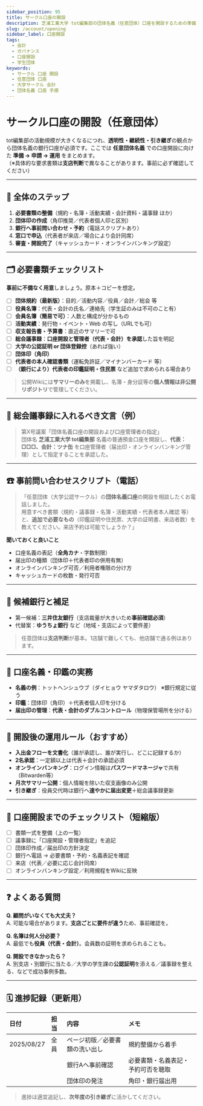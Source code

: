 ```yaml
---
sidebar_position: 95
title: サークル口座の開設
description: 芝浦工業大学 tot編集部の団体名義（任意団体）口座を開設するための準備・手順・運用ルール。電話問い合わせ用スクリプトや議事録サンプル、チェックリスト付き。
slug: /account/opening
sidebar_label: 口座開設
tags:
  - 会計
  - ガバナンス
  - 口座開設
  - 学生団体
keywords:
  - サークル 口座 開設
  - 任意団体 口座
  - 大学サークル 会計
  - 団体名義 口座 手順
---
```


# サークル口座の開設（任意団体）

tot編集部の活動規模が大きくなるにつれ、**透明性・継続性・引き継ぎ**の観点から団体名義の銀行口座が必須です。ここでは **任意団体名義** での口座開設に向けた **準備 → 申請 → 運用** をまとめます。  
（※具体的な要求書類は**支店判断**で異なることがあります。事前に必ず確認してください）

---

## 🧭 全体のステップ

1. **必要書類の整備**（規約・名簿・活動実績・会計資料・議事録 ほか）  
2. **団体印の作成**（角印推奨／代表者個人印と区別）  
3. **銀行へ事前問い合わせ・予約**（電話スクリプトあり）  
4. **窓口で申込**（代表者が来店／場合により会計同席）  
5. **審査・開設完了**（キャッシュカード・オンラインバンキング設定）

---

## 🗂 必要書類チェックリスト

**事前に不備なく用意**しましょう。原本＋コピーを想定。

- [ ] **団体規約（最新版）**：目的／活動内容／役員／会計／総会 等  
- [ ] **役員名簿**：代表・会計の氏名／連絡先（学生証のみは不可のこと有）  
- [ ] **会員名簿（簡易で可）**：人数と構成が分かるもの  
- [ ] **活動実績**：発行物・イベント・Web の写し（URLでも可）  
- [ ] **収支報告書・予算書**：直近のサマリーで可  
- [ ] **総会議事録**：**口座開設と管理者（代表・会計）を承認**した旨を明記  
- [ ] **大学の公認証明 or 団体登録控**（あれば強い）  
- [ ] **団体印（角印）**  
- [ ] **代表者の本人確認書類**（運転免許証／マイナンバーカード 等）  
- [ ] **（銀行により）代表者の印鑑証明・住民票** など追加で求められる場合あり

> 公開Wikiには**サマリーのみ**を掲載し、名簿・身分証等の**個人情報は非公開リポジトリ**で管理してください。

---

## 📝 総会議事録に入れるべき文言（例）

> 第X号議案「団体名義口座の開設および口座管理者の指定」  
> 団体名 **芝浦工業大学 tot編集部** 名義の普通預金口座を開設し、**代表：□□□、会計：ツナ缶** を口座管理者（届出印・オンラインバンキング管理）として指定することを承認した。

---

## ☎ 事前問い合わせスクリプト（電話）

> 「任意団体（大学公認サークル）の**団体名義口座**の開設を相談したくお電話しました。  
> 用意すべき書類（規約・議事録・名簿・活動実績・代表者本人確認 等）と、**追加で必要なもの**（印鑑証明や住民票、大学の証明書、来店者数）を教えてください。来店予約は可能でしょうか？」

**聞いておくと良いこと**
- 口座名義の表記（**全角カナ**・字数制限）  
- 届出印の種類（団体印＋代表者印の併用有無）  
- オンラインバンキング可否／利用者権限の分け方  
- キャッシュカードの枚数・発行可否

---

## 🏦 候補銀行と補足

- 第一候補：**三井住友銀行**（支店裁量が大きいため**事前確認必須**）  
- 代替案：**ゆうちょ銀行** など（地域・支店によって要件差）  

> 任意団体は**支店判断**が基本。1店舗で難しくても、他店舗で通る例はあります。

---

## 🔐 口座名義・印鑑の実務

- **名義の例**：トットヘンシュウブ（ダイヒョウ ヤマダタロウ） ※銀行規定に従う  
- **印鑑**：団体印（角印）＋代表者個人印を分ける  
- **届出印の管理**：**代表・会計のダブルコントロール**（物理保管場所を分ける）

---

## 🚦 開設後の運用ルール（おすすめ）

- **入出金フローを文書化**（誰が承認し、誰が実行し、どこに記録するか）  
- **2名承認**：一定額以上は代表＋会計の承認必須  
- **オンラインバンキング**：ログイン情報は**パスワードマネージャ**で共有（Bitwarden等）  
- **月次サマリー公開**：個人情報を除いた収支画像のみ公開  
- **引き継ぎ**：役員交代時は銀行へ**速やかに届出変更**＋総会議事録更新

---

## 📌 口座開設までのチェックリスト（短縮版）

- [ ] 書類一式を整備（上の一覧）  
- [ ] 議事録に「口座開設・管理者指定」を追記  
- [ ] 団体印作成／届出印の方針決定  
- [ ] 銀行へ電話 → 必要書類・予約・名義表記を確認  
- [ ] 来店（代表／必要に応じ会計同席）  
- [ ] オンラインバンキング設定／利用規程をWikiに反映

---

## ❓ よくある質問

**Q. 顧問がいなくても大丈夫？**  
A. 可能な場合があります。**支店ごとに要件が違う**ため、事前確認を。

**Q. 名簿は何人分必要？**  
A. 最低でも**役員（代表・会計）**。会員数の証明を求められることも。

**Q. 開設できなかったら？**  
A. 別支店・別銀行に当たる／大学の学生課の**公認証明**を添える／議事録を整える、などで成功事例多数。

---

## 🗓 進捗記録（更新用）

| 日付 | 担当 | 内容 | メモ |
| :-- | :-- | :-- | :-- |
| 2025/08/27 | 全員 | ページ初版／必要書類の洗い出し | 規約整備から着手 |
|            |      | 銀行Aへ事前確認 | 必要書類・名義表記・予約可否を聴取 |
|            |      | 団体印の発注 | 角印・銀行届出用 |

> 進捗は適宜追記し、**次年度の引き継ぎ**に活かしてください。
